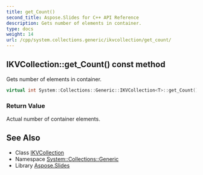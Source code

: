 ```yaml
---
title: get_Count()
second_title: Aspose.Slides for C++ API Reference
description: Gets number of elements in container.
type: docs
weight: 14
url: /cpp/system.collections.generic/ikvcollection/get_count/
---
```

## IKVCollection::get_Count() const method


Gets number of elements in container.

```cpp
virtual int System::Collections::Generic::IKVCollection<T>::get_Count() const override=0
```


### Return Value

Actual number of container elements.

## See Also

* Class [IKVCollection](./)
* Namespace [System::Collections::Generic](../)
* Library [Aspose.Slides](../../)